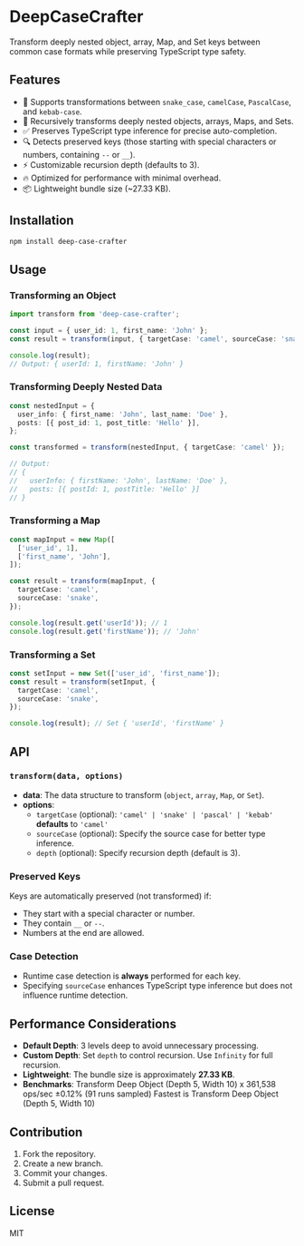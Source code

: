 # DeepCaseCrafter

Transform deeply nested object, array, Map, and Set keys between common case formats while preserving TypeScript type safety.

## Features

- 🚀 Supports transformations between `snake_case`, `camelCase`, `PascalCase`, and `kebab-case`.
- 🔄 Recursively transforms deeply nested objects, arrays, Maps, and Sets.
- ✅ Preserves TypeScript type inference for precise auto-completion.
- 🔍 Detects preserved keys (those starting with special characters or numbers, containing `--` or `__`).
- ⚡ Customizable recursion depth (defaults to 3).
- 🔥 Optimized for performance with minimal overhead.
- 📦 Lightweight bundle size (~27.33 KB).

## Installation

```bash
npm install deep-case-crafter
```

## Usage

### Transforming an Object

```typescript
import transform from 'deep-case-crafter';

const input = { user_id: 1, first_name: 'John' };
const result = transform(input, { targetCase: 'camel', sourceCase: 'snake' });

console.log(result);
// Output: { userId: 1, firstName: 'John' }
```

### Transforming Deeply Nested Data

```typescript
const nestedInput = {
  user_info: { first_name: 'John', last_name: 'Doe' },
  posts: [{ post_id: 1, post_title: 'Hello' }],
};

const transformed = transform(nestedInput, { targetCase: 'camel' });

// Output:
// {
//   userInfo: { firstName: 'John', lastName: 'Doe' },
//   posts: [{ postId: 1, postTitle: 'Hello' }]
// }
```

### Transforming a Map

```typescript
const mapInput = new Map([
  ['user_id', 1],
  ['first_name', 'John'],
]);

const result = transform(mapInput, {
  targetCase: 'camel',
  sourceCase: 'snake',
});

console.log(result.get('userId')); // 1
console.log(result.get('firstName')); // 'John'
```

### Transforming a Set

```typescript
const setInput = new Set(['user_id', 'first_name']);
const result = transform(setInput, {
  targetCase: 'camel',
  sourceCase: 'snake',
});

console.log(result); // Set { 'userId', 'firstName' }
```

## API

### `transform(data, options)`

- **data**: The data structure to transform (`object`, `array`, `Map`, or `Set`).
- **options**:
  - `targetCase` (optional): `'camel' | 'snake' | 'pascal' | 'kebab'` **defaults** to `'camel'`
  - `sourceCase` (optional): Specify the source case for better type inference.
  - `depth` (optional): Specify recursion depth (default is 3).

### Preserved Keys

Keys are automatically preserved (not transformed) if:

- They start with a special character or number.
- They contain `__` or `--`.
- Numbers at the end are allowed.

### Case Detection

- Runtime case detection is **always** performed for each key.
- Specifying `sourceCase` enhances TypeScript type inference but does not influence runtime detection.

## Performance Considerations

- **Default Depth**: 3 levels deep to avoid unnecessary processing.
- **Custom Depth**: Set `depth` to control recursion. Use `Infinity` for full recursion.
- **Lightweight**: The bundle size is approximately **27.33 KB**.
- **Benchmarks**: Transform Deep Object (Depth 5, Width 10) x 361,538 ops/sec ±0.12% (91 runs sampled)
  Fastest is Transform Deep Object (Depth 5, Width 10)

## Contribution

1. Fork the repository.
2. Create a new branch.
3. Commit your changes.
4. Submit a pull request.

## License

MIT
